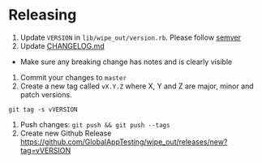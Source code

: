 # Releasing

1. Update `VERSION` in `lib/wipe_out/version.rb`. Please follow [semver](https://semver.org/)
1. Update [CHANGELOG.md](../CHANGELOG.md)
  * Make sure any breaking change has notes and is clearly visible
1. Commit your changes to `master`
1. Create a new tag called `vX.Y.Z` where X, Y and Z are major, minor and patch versions.
  ```
  git tag -s vVERSION
  ```
1. Push changes: `git push && git push --tags`
1. Create new Github Release https://github.com/GlobalAppTesting/wipe_out/releases/new?tag=vVERSION
